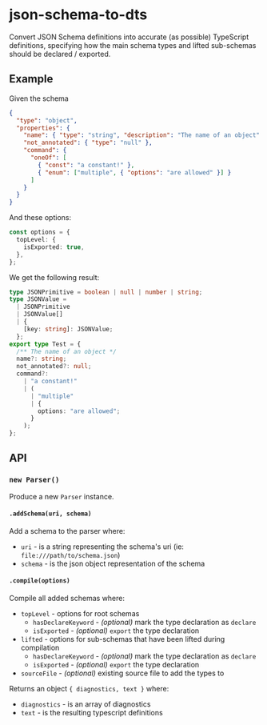 # json-schema-to-dts

Convert JSON Schema definitions into accurate (as possible) TypeScript
definitions, specifying how the main schema types and lifted sub-schemas should
be declared / exported.

## Example

Given the schema

```json
{
  "type": "object",
  "properties": {
    "name": { "type": "string", "description": "The name of an object" },
    "not_annotated": { "type": "null" },
    "command": {
      "oneOf": [
        { "const": "a constant!" },
        { "enum": ["multiple", { "options": "are allowed" }] }
      ]
    }
  }
}
```

And these options:

```ts
const options = {
  topLevel: {
    isExported: true,
  },
};
```

We get the following result:

```ts
type JSONPrimitive = boolean | null | number | string;
type JSONValue =
  | JSONPrimitive
  | JSONValue[]
  | {
    [key: string]: JSONValue;
  };
export type Test = {
  /** The name of an object */
  name?: string;
  not_annotated?: null;
  command?:
    | "a constant!"
    | (
      | "multiple"
      | {
        options: "are allowed";
      }
    );
};
```

## API

### `new Parser()`

Produce a new `Parser` instance.

#### `.addSchema(uri, schema)`

Add a schema to the parser where:

- `uri` - is a string representing the schema's uri (ie:
  `file:///path/to/schema.json`)
- `schema` - is the json object representation of the schema

#### `.compile(options)`

Compile all added schemas where:

- `topLevel` - options for root schemas
  - `hasDeclareKeyword` - _(optional)_ mark the type declaration as `declare`
  - `isExported` - _(optional)_ `export` the type declaration
- `lifted` - options for sub-schemas that have been lifted during compilation
  - `hasDeclareKeyword` - _(optional)_ mark the type declaration as `declare`
  - `isExported` - _(optional)_ `export` the type declaration
- `sourceFile` - _(optional)_ existing source file to add the types to

Returns an object `{ diagnostics, text }` where:

- `diagnostics` - is an array of diagnostics
- `text` - is the resulting typescript definitions
